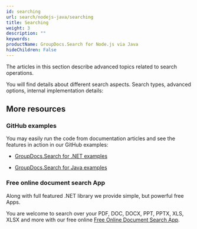 ```yaml
---
id: searching
url: search/nodejs-java/searching
title: Searching
weight: 3
description: ""
keywords: 
productName: GroupDocs.Search for Node.js via Java
hideChildren: False
---
```

The articles in this section describe advanced topics related to search operations.

You will find details about different search aspects. Search types, advanced options, internal implementation details:

## More resources

### GitHub examples

You may easily run the code from documentation articles and see the features in action in our GitHub examples:

*   [GroupDocs.Search for .NET examples](https://github.com/groupdocs-search/GroupDocs.Search-for-.NET)
    
*   [GroupDocs.Search for Java examples](https://github.com/groupdocs-search/GroupDocs.Search-for-Java)
    

### Free online document search App

Along with full featured .NET library we provide simple, but powerful free Apps.

You are welcome to search over your PDF, DOC, DOCX, PPT, PPTX, XLS, XLSX and more with our free online [Free Online Document Search App](https://products.groupdocs.app/search).
